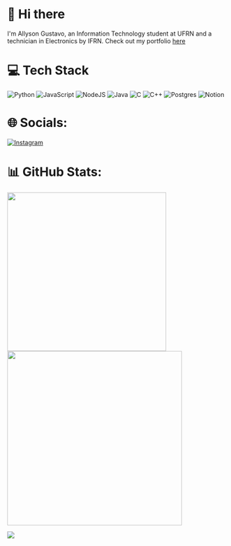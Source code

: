 # 👋 Hi there

I'm Allyson Gustavo, an Information Technology student at UFRN and a technician in Electronics by IFRN.
Check out my portfolio [here](https://allysongustavo1.github.io/)

# 💻 Tech Stack
![Python](https://img.shields.io/badge/python-3670A0?style=for-the-badge&logo=python&logoColor=ffdd54) ![JavaScript](https://img.shields.io/badge/javascript-%23323330.svg?style=for-the-badge&logo=javascript&logoColor=%23F7DF1E) ![NodeJS](https://img.shields.io/badge/node.js-6DA55F?style=for-the-badge&logo=node.js&logoColor=white) ![Java](https://img.shields.io/badge/java-%23ED8B00.svg?style=for-the-badge&logo=openjdk&logoColor=white) ![C](https://img.shields.io/badge/c-%2300599C.svg?style=for-the-badge&logo=c&logoColor=white) ![C++](https://img.shields.io/badge/c++-%2300599C.svg?style=for-the-badge&logo=c%2B%2B&logoColor=white) ![Postgres](https://img.shields.io/badge/postgres-%23316192.svg?style=for-the-badge&logo=postgresql&logoColor=white) ![Notion](https://img.shields.io/badge/Notion-%23000000.svg?style=for-the-badge&logo=notion&logoColor=white)

# 🌐 Socials:
[![Instagram](https://img.shields.io/badge/Instagram-%23E4405F.svg?logo=Instagram&logoColor=white)](https://instagram.com/allyson23_)

# 📊 GitHub Stats:
<img src="https://github-readme-stats-wheat-two-53.vercel.app/api?username=allysongustavo&theme=neon&hide_border=false&include_all_commits=false&count_private=false"  width="364px" />                    <img src="https://github-readme-streak-stats.herokuapp.com/?user=allysongustavo&theme=neon&hide_border=false"  width="400px" />



![](https://github-readme-stats-wheat-two-53.vercel.app/api/top-langs/?username=allysongustavo&theme=neon&hide_border=false&include_all_commits=false&count_private=false&layout=compact)
